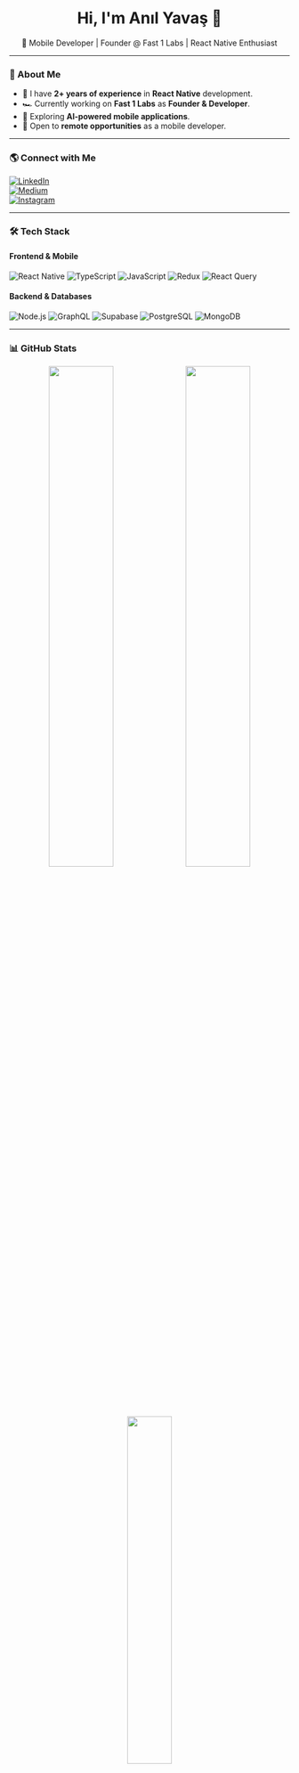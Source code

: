 <h1 align="center">Hi, I'm Anıl Yavaş 👋</h1>
<p align="center">
  🚀 Mobile Developer | Founder @ Fast 1 Labs | React Native Enthusiast
</p>

---

### 📌 About Me
- 🔭 I have **2+ years of experience** in **React Native** development.
- 🏎️ Currently working on **Fast 1 Labs** as **Founder & Developer**.
- 🤖 Exploring **AI-powered mobile applications**.
- 💼 Open to **remote opportunities** as a mobile developer.

---

### 🌎 Connect with Me  
[![LinkedIn](https://img.shields.io/badge/LinkedIn-0A66C2?logo=linkedin&logoColor=white&style=for-the-badge)](https://linkedin.com/in/anilyavas)  
[![Medium](https://img.shields.io/badge/Medium-000000?logo=medium&logoColor=white&style=for-the-badge)](https://medium.com/@anil.yavas)  
[![Instagram](https://img.shields.io/badge/Instagram-E4405F?logo=instagram&logoColor=white&style=for-the-badge)](https://instagram.com/anilyvas)

---

### 🛠 Tech Stack  
#### **Frontend & Mobile**
![React Native](https://img.shields.io/badge/React_Native-20232A?logo=react&logoColor=61DAFB&style=for-the-badge)
![TypeScript](https://img.shields.io/badge/TypeScript-3178C6?logo=typescript&logoColor=white&style=for-the-badge)
![JavaScript](https://img.shields.io/badge/JavaScript-F7DF1E?logo=javascript&logoColor=black&style=for-the-badge)
![Redux](https://img.shields.io/badge/Redux-764ABC?logo=redux&logoColor=white&style=for-the-badge)
![React Query](https://img.shields.io/badge/React_Query-FF4154?logo=reactquery&logoColor=white&style=for-the-badge)

#### **Backend & Databases**
![Node.js](https://img.shields.io/badge/Node.js-339933?logo=node.js&logoColor=white&style=for-the-badge)
![GraphQL](https://img.shields.io/badge/GraphQL-E10098?logo=graphql&logoColor=white&style=for-the-badge)
![Supabase](https://img.shields.io/badge/Supabase-3ECF8E?logo=supabase&logoColor=white&style=for-the-badge)
![PostgreSQL](https://img.shields.io/badge/PostgreSQL-4169E1?logo=postgresql&logoColor=white&style=for-the-badge)
![MongoDB](https://img.shields.io/badge/MongoDB-47A248?logo=mongodb&logoColor=white&style=for-the-badge)

---

### 📊 GitHub Stats  
<p align="center">
  <img src="https://github-readme-stats.vercel.app/api?username=anilyavas&theme=github_dark&hide_border=true&show_icons=true" width="48%" />
  <img src="https://github-readme-streak-stats.herokuapp.com/?user=anilyavas&theme=github-dark-blue&hide_border=true" width="48%" />
</p>

<p align="center">
  <img src="https://github-readme-stats.vercel.app/api/top-langs/?username=anilyavas&layout=compact&theme=github_dark&hide_border=true" width="40%" />
</p>

---

### 📩 Let's Connect  
📧 **Email:** anil.yavas99@gmail.com 
